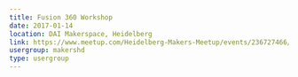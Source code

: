 ```yaml
---
title: Fusion 360 Workshop
date: 2017-01-14
location: DAI Makerspace, Heidelberg
link: https://www.meetup.com/Heidelberg-Makers-Meetup/events/236727466/
usergroup: makershd
type: usergroup
---
```


